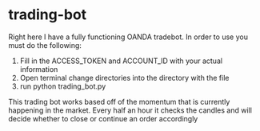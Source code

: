 # trading-bot

Right here I have a fully functioning OANDA tradebot. In order to use you must do the following:
1. Fill in the ACCESS_TOKEN and ACCOUNT_ID with your actual information
2. Open terminal change directories into the directory with the file
3. run python trading_bot.py

This trading bot works based off of the momentum that is currently happening in the market. Every half an hour it checks the candles and will decide whether to close or continue an order accordingly
